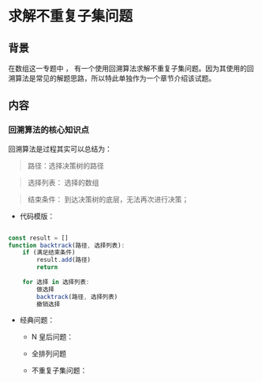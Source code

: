 # 求解不重复子集问题

## 背景

在数组这一专题中 ， 有一个使用回溯算法求解不重复子集问题。因为其使用的回溯算法是常见的解题思路，所以特此单独作为一个章节介绍该试题。


## 内容

### 回溯算法的核心知识点

回溯算法是过程其实可以总结为：

> 路径：选择决策树的路径

> 选择列表： 选择的数组

> 结束条件： 到达决策树的底层，无法再次进行决策；


- 代码模版：

```js

const result = []
function backtrack(路径, 选择列表):
    if (满足结束条件)
        result.add(路径)
        return
    
    for 选择 in 选择列表:
        做选择
        backtrack(路径, 选择列表)
        撤销选择
```

- 经典问题：

    - N 皇后问题：

    - 全排列问题

    - 不重复子集问题：


